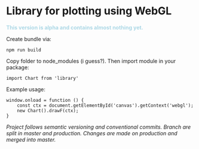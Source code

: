 # Library for plotting using WebGL

<p style="color: lightblue; font-weight: bold">This version is alpha and contains almost nothing yet.</p>

Create bundle via:

```
npm run build
```

Copy folder to node_modules (i guess?).
Then import module in your package:

```
import Chart from 'library'
```

Example usage:

```
window.onload = function () {
    const ctx = document.getElementById('canvas').getContext('webgl');
    new Chart().drawF(ctx);
}
```

<i>Project follows semantic versioning and conventional commits.
Branch are split in master and production.
Changes are made on production and merged into master.</i>
